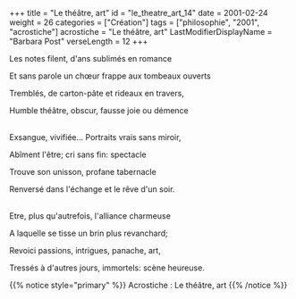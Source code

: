 +++
title = "Le théâtre, art"
id = "le_theatre_art_14"
date = 2001-02-24
weight = 26
categories = ["Création"]
tags = ["philosophie", "2001", "acrostiche"]
acrostiche = "Le théâtre, art"
LastModifierDisplayName = "Barbara Post"
verseLength = 12
+++

Les notes filent, d'ans sublimés en romance

Et sans parole un chœur frappe aux tombeaux ouverts

Tremblés, de carton-pâte et rideaux en travers,

Humble théâtre, obscur, fausse joie ou démence

 \
Exsangue, vivifiée... Portraits vrais sans miroir,

Abîment l'être; cri sans fin: spectacle

Trouve son unisson, profane tabernacle

Renversé dans l'échange et le rêve d'un soir.

 \
Etre, plus qu'autrefois, l'alliance charmeuse

A laquelle se tisse un brin plus revanchard;

Revoici passions, intrigues, panache, art,

Tressés à d'autres jours, immortels: scène heureuse.

{{% notice style="primary" %}}
Acrostiche : Le théâtre, art
{{% /notice %}}

